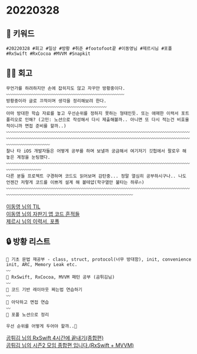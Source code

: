 # 20220328   
   
## 🔑 키워드
```
#20220328 #회고 #일상 #방황 #취준 #footofoot끝 #이동영님 #제르시님 #포폴 #RxSwift #RxCocoa #MVVM #Snapkit
```   

## 🏋️‍♀️ 회고
```
무언가를 하려하지만 손에 잡히지도 않고 자꾸만 방황중이다.
〰️〰️〰️〰️〰️〰️〰️〰️〰️〰️〰️〰️〰️〰️〰️〰️〰️〰️〰️〰️〰️〰️〰️〰️〰️〰️〰️
방황중이라 글로 끄적이며 생각을 정리해보려 한다.
〰️〰️〰️〰️〰️〰️〰️〰️〰️〰️〰️〰️〰️〰️〰️〰️〰️〰️〰️〰️〰️〰️〰️
아마 방대한 학습 자료를 놓고 우선순위를 정하지 못하는 형태인듯. 또는 애매한 이력서 포트폴리오로 인해? (고민: 노션으로 작성해서 다시 제출해볼까.. 아니면 또 다시 적는건 비효율적이니까 면접 준비를 할까..)
〰️〰️〰️〰️〰️〰️〰️〰️〰️〰️〰️〰️〰️〰️〰️〰️〰️〰️〰️〰️〰️〰️〰️〰️〰️〰️〰️〰️〰️〰️〰️〰️〰️〰️〰️〰️〰️〰️〰️〰️〰️〰️〰️〰️〰️〰️〰️〰️〰️〰️〰️〰️〰️〰️〰️〰️〰️〰️〰️〰️〰️〰️〰️〰️〰️〰️〰️〰️〰️〰️〰️〰️〰️〰️〰️〰️〰️〰️〰️〰️〰️〰️〰️〰️〰️〰️〰️〰️〰️〰️〰️〰️〰️〰️
찰나 타 iOS 개발자들은 어떻게 공부를 하며 보낼까 궁금해서 여기저기 깃헙에서 팔로우 해 놓은 계정을 눈팅했다.
〰️〰️〰️〰️〰️〰️〰️〰️〰️〰️〰️〰️〰️〰️〰️〰️〰️〰️〰️〰️〰️〰️〰️〰️〰️〰️〰️〰️〰️〰️〰️〰️〰️〰️〰️〰️〰️〰️〰️〰️〰️〰️〰️〰️〰️〰️〰️〰️〰️〰️
다른 분들 프로젝트 구경하며 코드도 읽어보며 감탄중... 정말 열심히 공부하시구나.. 나도 언젠간 저렇게 코드를 이쁘게 설계 해 볼테얍(학구열만 불타는 하루🔥)
〰️〰️〰️〰️〰️〰️〰️〰️〰️〰️〰️〰️〰️〰️〰️〰️〰️〰️〰️〰️〰️〰️〰️〰️〰️〰️〰️〰️〰️〰️〰️〰️〰️〰️〰️〰️〰️〰️〰️〰️〰️〰️〰️〰️〰️〰️〰️〰️〰️〰️〰️〰️〰️〰️〰️〰️〰️〰️〰️〰️〰️〰️〰️〰️〰️〰️〰️〰️〰️〰️〰️
```
   
[이동영 님의 TIL](https://github.com/O-O-wl/TIL/tree/TIL/201907/20190710)   
[이동영 님의 자판기 앱 코드 흔적들](https://github.com/O-O-wl/vendingmachine-app)   
[제르시 님의 이력서, 포폴](https://www.jercy.dev/)   

## 🔒 방황 리스트   
```   
💬 기초 문법 재공부 - class, struct, protocol(너무 방대함), init, convenience init, ARC, Memory Leak etc.
〰️
💬 RxSwift, RxCocoa, MVVM 패턴 공부 (곰튀김님)
〰️
💬 코드 기반 레이아웃 짜는법 연습하기
〰️
💬 아닥하고 면접 연습
〰️
💬 포폴 노션으로 정리

우선 순위를 어떻게 두어야 할까..🤔

```   
[곰튀김 님의 RxSwift 4시간에 끝내기(종합편)](https://www.youtube.com/watch?v=w5Qmie-GbiA&t=3329s)   
[곰튀김 님의 시즌2 모임 종합편 입니다.(RxSwift + MVVM)](https://www.youtube.com/watch?v=iHKBNYMWd5I&t=11s)
